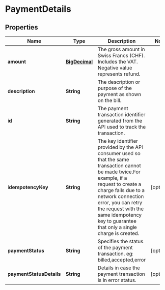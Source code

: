 
# PaymentDetails

## Properties
Name | Type | Description | Notes
------------ | ------------- | ------------- | -------------
**amount** | [**BigDecimal**](BigDecimal.md) | The gross amount in Swiss Francs (CHF). Includes the VAT. Negative value represents refund. | 
**description** | **String** | The description or purpose of the payment as shown on the bill. | 
**id** | **String** | The payment transaction identifier generated from the API used to track the transaction. | 
**idempotencyKey** | **String** | The key identifier provided by the API consumer used so that the same transaction cannot be made twice.For example, if a request to create a charge fails due to a network connection error, you can retry the request with the same idempotency key to guarantee that only a single charge is created. |  [optional]
**paymentStatus** | **String** | Specifies the status of the payment transaction. eg: billed,accepted,error |  [optional]
**paymentStatusDetails** | **String** | Details in case the payment transaction is in error status. |  [optional]



